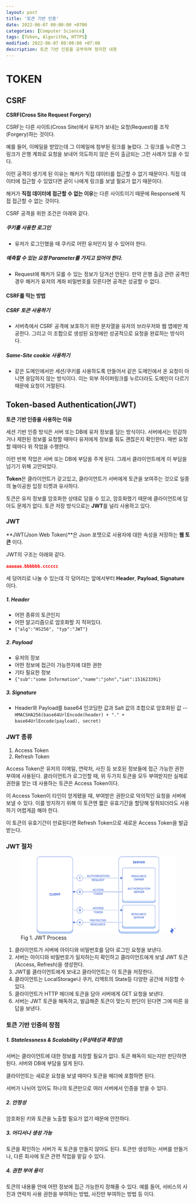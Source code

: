 ```yaml
---
layout: post
title: '토큰 기반 인증'
date: 2022-06-07 00:00:00 +0700
categories: [Computer Science]
tags: [Token, Algorithm, HTTPS]
modified: 2022-06-07 00:00:00 +07:00
description: 토큰 기반 인증을 공부하며 정리한 내용
---
```


# TOKEN

## CSRF

**CSRF(Cross Site Request Forgery)**

CSRF는 다른 사이트(Cross Site)에서 유저가 보내는 요청(Request)를 조작(Forgery)하는 것이다.

예를 들어, 이메일을 받았는데 그 이메일에 첨부된 링크를 눌렀다. 그 링크를 누르면 그 링크가 은행 계좌로 요청을 보내어 의도하지 않은 돈이 출금되는 그런 사례가 있을 수 있다.

이런 공격이 생기게 된 이유는 해커가 직접 데이터를 접근할 수 없기 때문이다. 직접 데이터에 접근할 수 있었다면 굳이 나에게 링크를 보낼 필요가 없기 때문이다.

해커가 **직접 데이터에 접근할 수 없는 이유**는 다른 사이트이기 때문에 Response에 직접 접근할 수 없는 것이다.

CSRF 공격을 위한 조건은 아래와 같다.

##### 쿠키를 사용한 로그인

- 유저가 로그인했을 때 쿠키로 어떤 유저인지 알 수 있어야 한다.

##### 예측할 수 있는 요청 Parameter를 가지고 있어야 한다.

- Request에 해커가 모를 수 있는 정보가 담겨선 안된다. 만약 은행 출금 관련 공격인 경우 해커가 유저의 계좌 비밀번호를 모른다면 공격은 성공할 수 없다.

#### CSRF를 막는 방법

##### CSRF 토큰 사용하기

- 서버측에서 CSRF 공격에 보호하기 위한 문자열을 유저의 브라우저와 웹 앱에만 제공한다. 그리고 이 조합으로 생성된 요청에만 성공적으로 요청을 완료하는 방식이다.

##### Same-Site cookie 사용하기

- 같은 도메인에서만 세션/쿠키를 사용하도록 만들어서 같은 도메인에서 온 요청이 아니면 응답하지 않는 방식이다. 이는 외부 하이퍼링크를 누르더라도 도메인이 다르기 때문에 요청이 거절된다.

## Token-based Authentication(JWT)

**토큰 기반 인증을 사용하는 이유**

세션 기반 인증 방식은 서버 또는 DB에 유저 정보를 담는 방식이다. 서버에서는 민감하거나 제한된 정보를 요청할 때마다 유저에게 정보를 줘도 괜찮은지 확인한다. 매번 요청할 때마다 위 작업을 수행한다.

이런 반복 작업은 서버 또는 DB에 부담을 주게 된다. 그래서 클라이언트에게 이 부담을 넘기기 위해 고안되었다.

**Token**은 클라이언트가 갖고있고, 클라이언트가 서버에게 토큰을 보여주는 것으로 일종의 놀이공원 입장 티켓과 유사하다.

토큰은 유저 정보를 암호화한 상태로 담을 수 있고, 암호화했기 때문에 클라이언트에 담아도 문제가 없다. 토큰 저장 방식으로는 **JWT**를 널리 사용하고 있다.

### JWT

**JWT(Json Web Token)**은 Json 포맷으로 사용자에 대한 속성을 저장하는 **웹 토큰** 이다.

JWT의 구조는 아래와 같다.

```json
aaaaaa.bbbbbb.cccccc
```

세 덩어리로 나눌 수 있는데 각 덩어리는 앞에서부터 **Header**, **Payload**, **Signature** 이다.

##### 1. Header

- 어떤 종류의 토큰인지
- 어떤 알고리즘으로 암호화할 지 적혀있다.
- `{"alg":"HS256", "typ":"JWT"}`

##### 2. Payload

- 유저의 정보
- 어떤 정보에 접근이 가능한지에 대한 권한
- 기타 필요한 정보
- `{"sub":"some Information","name":"john","iat":151623391}`

##### 3. Signature

- Header와 Payload를 base64 인코딩한 값과 Salt 값의 조합으로 암호화된 값
  -- `HMACSHA256(base64UrlEncode(header) + "." + base64UrlEncode(payload), secret)`

### JWT 종류

1. Access Token
2. Refresh Token

Access Token은 유저의 이메일, 연락처, 사진 등 보호된 정보들에 접근 가능한 권한 부여에 사용된다. 클라이언트가 로그인할 때, 위 두가지 토큰을 모두 부여받지만 실제로 권한을 얻는 데 사용하는 토큰은 Access Token이다.

이 Access Token이 타인이 얻게됐을 때, 부여받은 권한으로 악의적인 요청을 서버에 보낼 수 있다. 이를 방지하기 위해 이 토큰엔 짧은 유효기간을 할당해 탈취되더라도 사용하기 어렵게끔 해야 한다.

이 토큰의 유효기간이 만료된다면 Refresh Token으로 새로운 Access Token을 발급받는다.

### JWT 절차

<figure>
<img src="./../../images/token-auth1.png" alt="token-auth1">
<figcaption>Fig 1. JWT Process</figcaption>
</figure>

1. 클라이언트가 서버에 아이디와 비밀번호를 담아 로그인 요청을 보낸다.
2. 서버는 아이디와 비밀번호가 일치하는지 확인하고 클라이언트에게 보낼 JWT 토큰(Access, Refresh)을 생성한다.
3. JWT를 클라이언트에게 보내고 클라이언트는 이 토큰을 저장한다.
4. 클라이언트는 LocalStorage나 쿠키, 리액트의 State등 다양한 공간에 저장할 수 있다.
5. 클라이언트가 HTTP 헤더에 토큰을 담아 서버에게 GET 요청을 보낸다.
6. 서버는 JWT 토큰을 해독하고, 발급해준 토큰이 맞는지 판단이 된다면 그에 따른 응답을 보낸다.

### 토큰 기반 인증의 장점

##### 1. Statelessness & Scalability (무상태성과 확장성)

서버는 클라이언트에 대한 정보를 저장할 필요가 없다. 토큰 해독이 되는지만 판단하면 된다. 서버와 DB에 부담을 덜게 된다.

클라이언트는 새로운 요청을 보낼 때마다 토큰을 헤더에 포함하면 된다.

서버가 나뉘어 있어도 하나의 토큰만으로 여러 서버에서 인증을 받을 수 있다.

##### 2. 안정성

암호화된 키와 토큰을 노출할 필요가 없기 때문에 안전하다.

##### 3. 어디서나 생성 가능

토큰을 확인하는 서버가 꼭 토큰을 만들지 않아도 된다. 토큰만 생성하는 서버를 만들거나, 다른 회사에 토큰 관련 작업을 맡길 수 있다.

##### 4. 권한 부여 용이

토큰의 내용물 안에 어떤 정보에 접근 가능한지 정해줄 수 있다. 예를 들어, 서비스의 사진과 연락처 사용 권한을 부여하는 방법, 사진만 부여하는 방법 등 이다.
